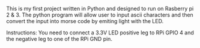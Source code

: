 This is my first project written in Python and designed to run on Rasberry pi 2 & 3.
The python program will allow user to input ascii characters and then convert the input into morse code by emiting light with the LED.

Instructions:
You need to connect a 3.3V LED positive leg to RPi GPIO 4 and the negative leg to one of the RPi GND pin.


